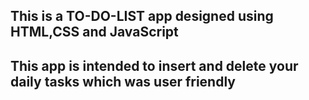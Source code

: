## This is a TO-DO-LIST app designed using HTML,CSS and JavaScript

## This app is intended to insert and delete your daily tasks which was user friendly
